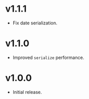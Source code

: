 # v1.1.1
 - Fix date serialization.

# v1.1.0
 - Improved `serialize` performance.

# v1.0.0
- Initial release.
